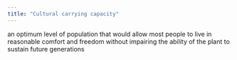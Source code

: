 ```yaml
---
title: "Cultural carrying capacity"
---
```

an optimum level of population that would allow most people to live in reasonable comfort and freedom without impairing the ability of the plant to sustain future generations

